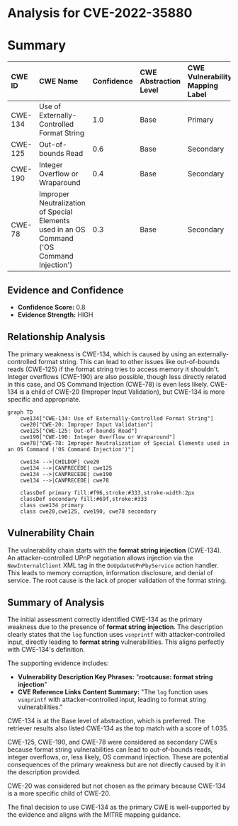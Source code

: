 # Analysis for CVE-2022-35880

# Summary
| CWE ID  | CWE Name                                                                   | Confidence | CWE Abstraction Level | CWE Vulnerability Mapping Label | CWE-Vulnerability Mapping Notes |
| :-------- | :------------------------------------------------------------------------- | :--------- | :-------------------- | :------------------------------ | :------------------------------ |
| CWE-134   | Use of Externally-Controlled Format String                                 | 1.0        | Base                  | Primary                         | Allowed                       |
| CWE-125   | Out-of-bounds Read                                                        | 0.6        | Base                  | Secondary                       | Allowed                       |
| CWE-190   | Integer Overflow or Wraparound                                            | 0.4        | Base                  | Secondary                       | Allowed                       |
| CWE-78   | Improper Neutralization of Special Elements used in an OS Command ('OS Command Injection') | 0.3        | Base                  | Secondary                       | Allowed                       |

## Evidence and Confidence

*   **Confidence Score:** 0.8
*   **Evidence Strength:** HIGH

## Relationship Analysis
The primary weakness is CWE-134, which is caused by using an externally-controlled format string. This can lead to other issues like out-of-bounds reads (CWE-125) if the format string tries to access memory it shouldn't. Integer overflows (CWE-190) are also possible, though less directly related in this case, and OS Command Injection (CWE-78) is even less likely. CWE-134 is a child of CWE-20 (Improper Input Validation), but CWE-134 is more specific and appropriate.

```mermaid
graph TD
    cwe134["CWE-134: Use of Externally-Controlled Format String"]
    cwe20["CWE-20: Improper Input Validation"]
    cwe125["CWE-125: Out-of-bounds Read"]
    cwe190["CWE-190: Integer Overflow or Wraparound"]
    cwe78["CWE-78: Improper Neutralization of Special Elements used in an OS Command ('OS Command Injection')"]

    cwe134 -->|CHILDOF| cwe20
    cwe134 -->|CANPRECEDE| cwe125
    cwe134 -->|CANPRECEDE| cwe190
    cwe134 -->|CANPRECEDE| cwe78

    classDef primary fill:#f96,stroke:#333,stroke-width:2px
    classDef secondary fill:#69f,stroke:#333
    class cwe134 primary
    class cwe20,cwe125, cwe190, cwe78 secondary
```

## Vulnerability Chain
The vulnerability chain starts with the **format string injection** (CWE-134). An attacker-controlled UPnP negotiation allows injection via the `NewInternalClient` XML tag in the `DoUpdateUPnPbyService` action handler. This leads to memory corruption, information disclosure, and denial of service. The root cause is the lack of proper validation of the format string.

## Summary of Analysis
The initial assessment correctly identified CWE-134 as the primary weakness due to the presence of **format string injection**. The description clearly states that the `log` function uses `vsnprintf` with attacker-controlled input, directly leading to **format string** vulnerabilities. This aligns perfectly with CWE-134's definition.

The supporting evidence includes:
*   **Vulnerability Description Key Phrases:** "**rootcause:** **format string injection**"
*   **CVE Reference Links Content Summary:** "The `log` function uses `vsnprintf` with attacker-controlled input, leading to format string vulnerabilities."

CWE-134 is at the Base level of abstraction, which is preferred. The retriever results also listed CWE-134 as the top match with a score of 1.035.

CWE-125, CWE-190, and CWE-78 were considered as secondary CWEs because format string vulnerabilities can lead to out-of-bounds reads, integer overflows, or, less likely, OS command injection. These are potential consequences of the primary weakness but are not directly caused by it in the description provided.

CWE-20 was considered but not chosen as the primary because CWE-134 is a more specific child of CWE-20.

The final decision to use CWE-134 as the primary CWE is well-supported by the evidence and aligns with the MITRE mapping guidance.